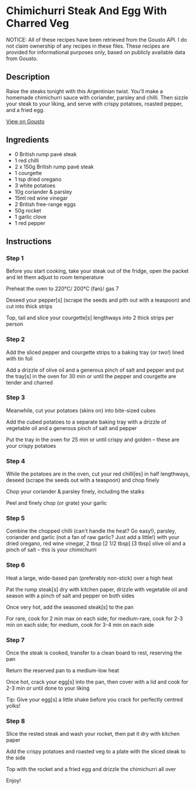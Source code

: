 # Chimichurri Steak And Egg With Charred Veg

NOTICE: All of these recipes have been retrieved from the Gousto API. I do not claim ownership of any recipes in these files. These recipes are provided for informational purposes only, based on publicly available data from Gousto.

## Description

Raise the steaks tonight with this Argentinian twist. You'll make a homemade chimichurri sauce with coriander, parsley and chilli. Then sizzle your steak to your liking, and serve with crispy potatoes, roasted pepper, and a fried egg. 

[View on Gousto](https://www.gousto.co.uk/recipes/cookbook/chimichurri-steak-and-eggs-with-charred-veg)

## Ingredients

- 0 British rump pavé steak
- 1 red chilli
- 2 x 150g British rump pavé steak
- 1 courgette
- 1 tsp dried oregano 
- 3 white potatoes
- 10g coriander & parsley
- 15ml red wine vinegar
- 2 British free-range eggs
- 50g rocket
- 1 garlic clove
- 1 red pepper

## Instructions


### Step 1

Before you start cooking, take your steak out of the fridge, open the packet and let them adjust to room temperature

Preheat the oven to 220°C/ 200°C (fan)/ gas 7

Deseed your pepper[s] (scrape the seeds and pith out with a teaspoon) and cut into thick strips

Top, tail and slice your courgette[s] lengthways into 2 thick strips per person


### Step 2

Add the sliced pepper and courgette strips to a baking tray (or two!) lined with tin foil

Add a drizzle of olive oil and a generous pinch of salt and pepper and put the tray[s] in the oven for 30 min or until the pepper and courgette are tender and charred


### Step 3

Meanwhile, cut your potatoes (skins on) into bite-sized cubes

Add the cubed potatoes to a separate baking tray with a drizzle of vegetable oil and a generous pinch of salt and pepper

Put the tray in the oven for 25 min or until crispy and golden – these are your crispy potatoes


### Step 4

While the potatoes are in the oven, cut your red chilli[es] in half lengthways, deseed (scrape the seeds out with a teaspoon) and chop finely

Chop your coriander & parsley finely, including the stalks

Peel and finely chop (or grate) your garlic


### Step 5

Combine the chopped chilli (can't handle the heat? Go easy!), parsley, coriander and garlic (not a fan of raw garlic? Just add a little!) with your dried oregano, red wine vinegar, 2 tbsp<span class="text-purple"><span class="text-danger"> [2 1/2 tbsp] </span>[3 tbsp]</span> olive oil and a pinch of salt – this is your chimichurri


### Step 6

Heat a large, wide-based pan (preferably non-stick) over a high heat

Pat the rump steak[s] dry with kitchen paper, drizzle with vegetable oil and season with a pinch of salt and pepper on both sides

Once very hot, add the seasoned steak[s] to the pan

For rare, cook for 2 min max on each side; for medium-rare, cook for 2-3 min on each side; for medium, cook for 3-4 min on each side


### Step 7

Once the steak is cooked, transfer to a clean board to rest, reserving the pan

Return the reserved pan to a medium-low heat

Once hot, crack your egg[s] into the pan, then cover with a lid and cook for 2-3 min or until done to your liking

Tip: Give your egg[s] a little shake before you crack for perfectly centred yolks!

### Step 8

Slice the rested steak and wash your rocket, then pat it dry with kitchen paper

Add the crispy potatoes and roasted veg to a plate with the sliced steak to the side

Top with the rocket and a fried egg and drizzle the chimichurri all over

Enjoy!

